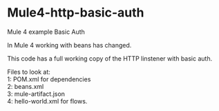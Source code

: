 # Mule4-http-basic-auth
Mule 4 example Basic Auth

In Mule 4 working with beans has changed.

This code has a full working copy of the HTTP linstener with basic auth.

Files to look at: <br>
  1: POM.xml for dependencies<br>
  2: beans.xml<br>
  3: mule-artifact.json<br>
  4: hello-world.xml for flows.<br>
  
  
